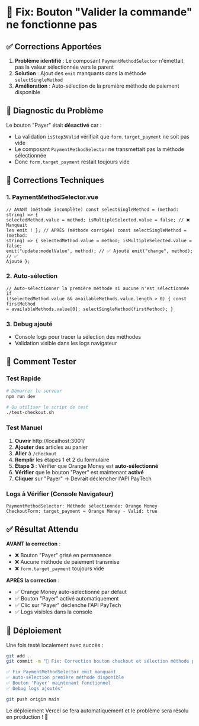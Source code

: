 # 🔧 Fix: Bouton "Valider la commande" ne fonctionne pas

## ✅ Corrections Apportées

1. **Problème identifié** : Le composant `PaymentMethodSelector` n'émettait pas la valeur sélectionnée vers le parent
2. **Solution** : Ajout des `emit` manquants dans la méthode `selectSingleMethod`
3. **Amélioration** : Auto-sélection de la première méthode de paiement disponible

## 🐛 Diagnostic du Problème

Le bouton "Payer" était **désactivé** car :

- La validation `isStep3Valid` vérifiait que `form.target_payment` ne soit pas vide
- Le composant `PaymentMethodSelector` ne transmettait pas la méthode sélectionnée
- Donc `form.target_payment` restait toujours vide

## 🔧 Corrections Techniques

### 1. PaymentMethodSelector.vue

```vue
// AVANT (méthode incomplète) const selectSingleMethod = (method: string) => {
selectedMethod.value = method; isMultipleSelected.value = false; // ❌ Manquait
les emit ! }; // APRÈS (méthode corrigée) const selectSingleMethod = (method:
string) => { selectedMethod.value = method; isMultipleSelected.value = false;
emit("update:modelValue", method); // ✅ Ajouté emit("change", method); // ✅
Ajouté };
```

### 2. Auto-sélection

```vue
// Auto-sélectionner la première méthode si aucune n'est sélectionnée if
(!selectedMethod.value && availableMethods.value.length > 0) { const firstMethod
= availableMethods.value[0]; selectSingleMethod(firstMethod); }
```

### 3. Debug ajouté

- Console logs pour tracer la sélection des méthodes
- Validation visible dans les logs navigateur

## 🧪 Comment Tester

### Test Rapide

```bash
# Démarrer le serveur
npm run dev

# Ou utiliser le script de test
./test-checkout.sh
```

### Test Manuel

1. **Ouvrir** http://localhost:3001/
2. **Ajouter** des articles au panier
3. **Aller** à `/checkout`
4. **Remplir** les étapes 1 et 2 du formulaire
5. **Étape 3** : Vérifier que Orange Money est **auto-sélectionné**
6. **Vérifier** que le bouton "Payer" est maintenant **activé**
7. **Cliquer** sur "Payer" → Devrait déclencher l'API PayTech

### Logs à Vérifier (Console Navigateur)

```
PaymentMethodSelector: Méthode sélectionnée: Orange Money
CheckoutForm: target_payment = Orange Money - Valid: true
```

## ✅ Résultat Attendu

**AVANT la correction** :

- ❌ Bouton "Payer" grisé en permanence
- ❌ Aucune méthode de paiement transmise
- ❌ `form.target_payment` toujours vide

**APRÈS la correction** :

- ✅ Orange Money auto-sélectionné par défaut
- ✅ Bouton "Payer" activé automatiquement
- ✅ Clic sur "Payer" déclenche l'API PayTech
- ✅ Logs visibles dans la console

## 🚀 Déploiement

Une fois testé localement avec succès :

```bash
git add .
git commit -m "🔧 Fix: Correction bouton checkout et sélection méthode paiement

✅ Fix PaymentMethodSelector emit manquant
✅ Auto-sélection première méthode disponible
✅ Bouton 'Payer' maintenant fonctionnel
✅ Debug logs ajoutés"

git push origin main
```

Le déploiement Vercel se fera automatiquement et le problème sera résolu en production ! 🎯
